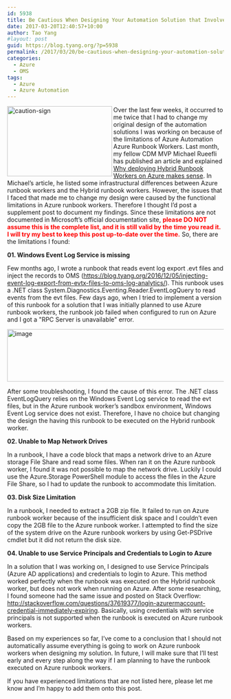 ```yaml
---
id: 5938
title: Be Cautious When Designing Your Automation Solution that Involves Azure Automation Azure Runbook Workers
date: 2017-03-20T12:40:57+10:00
author: Tao Yang
#layout: post
guid: https://blog.tyang.org/?p=5938
permalink: /2017/03/20/be-cautious-when-designing-your-automation-solution-that-involves-azure-automation-azure-runbook-workers/
categories:
  - Azure
  - OMS
tags:
  - Azure
  - Azure Automation
---
```

<a href="https://blog.tyang.org/wp-content/uploads/2017/03/caution-sign.jpg"><img style="background-image: none; float: left; padding-top: 0px; padding-left: 0px; display: inline; padding-right: 0px; border: 0px;" title="caution-sign" src="https://blog.tyang.org/wp-content/uploads/2017/03/caution-sign_thumb.jpg" alt="caution-sign" width="244" height="163" align="left" border="0" /></a>Over the last few weeks, it occurred to me twice that I had to change my original design of the automation solutions I was working on because of the limitations of Azure Automation Azure Runbook Workers. Last month, my fellow CDM MVP Michael Rueefli has published an article and explained <a href="http://www.miru.ch/why-deploying-hybrid-runbook-workers-on-azure-makes-sense/">Why deploying Hybrid Runbook Workers on Azure makes sense</a>. In Michael’s article, he listed some infrastructural differences between Azure runbook workers and the Hybrid runbook workers. However, the issues that I faced that made me to change my design were caused by the functional limitations in Azure runbook workers. Therefore I thought I’d post a supplement post to document my findings. Since these limitations are not documented in Microsoft’s official documentation site,<span style="color: #ff0000;"> **please DO NOT assume this is the complete list, and it is still valid by the time you read it. I will try my best to keep this post up-to-date over the time.**</span> So, there are the limitations I found:

**01. Windows Event Log Service is missing**

Few months ago, I wrote a runbook that reads event log export .evt files and inject the records to OMS (<a title="https://blog.tyang.org/2016/12/05/injecting-event-log-export-from-evtx-files-to-oms-log-analytics/" href="https://blog.tyang.org/2016/12/05/injecting-event-log-export-from-evtx-files-to-oms-log-analytics/">https://blog.tyang.org/2016/12/05/injecting-event-log-export-from-evtx-files-to-oms-log-analytics/</a>). This runbook uses a .NET class System.Diagnostics.Eventing.Reader.EventLogQuery to read events from the evt files. Few days ago, when I tried to implement a version of this runbook for a solution that I was initially planned to use Azure runbook workers, the runbook job failed when configured to run on Azure and I got a "RPC Server is unavailable" error.

<a href="https://blog.tyang.org/wp-content/uploads/2017/03/image-8.png"><img style="background-image: none; padding-top: 0px; padding-left: 0px; display: inline; padding-right: 0px; border: 0px;" title="image" src="https://blog.tyang.org/wp-content/uploads/2017/03/image_thumb-8.png" alt="image" width="631" height="122" border="0" /></a>

After some troubleshooting, I found the cause of this error. The .NET class EventLogQuery relies on the Windows Event Log service to read the evt files, but in the Azure runbook worker’s sandbox environment, Windows Event Log service does not exist. Therefore, I have no choice but changing the design the having this runbook to be executed on the Hybrid runbook worker.

**02. Unable to Map Network Drives**

In a runbook, I have a code block that maps a network drive to an Azure storage File Share and read some files. When ran it on the Azure runbook worker, I found it was not possible to map the network drive. Luckily I could use the Azure.Storage PowerShell module to access the files in the Azure File Share, so I had to update the runbook to accommodate this limitation.

**03. Disk Size Limitation**

In a runbook, I needed to extract a 2GB zip file. It failed to run on Azure runbook worker because of the insufficient disk space and I couldn’t even copy the 2GB file to the Azure runbook worker. I attempted to find the size of the system drive on the Azure runbook workers by using Get-PSDrive cmdlet but it did not return the disk size.

**04. Unable to use Service Principals and Credentials to Login to Azure**

In a solution that I was working on, I designed to use Service Principals (Azure AD applications) and credentials to login to Azure. This method worked perfectly when the runbook was executed on the Hybrid runbook worker, but does not work when running on Azure. After some researching, I found someone had the same issue and posted on Stack Overflow: <a title="http://stackoverflow.com/questions/37619377/login-azurermaccount-credential-immediately-expiring" href="http://stackoverflow.com/questions/37619377/login-azurermaccount-credential-immediately-expiring">http://stackoverflow.com/questions/37619377/login-azurermaccount-credential-immediately-expiring</a>. Basically, using credentials with service principals is not supported when the runbook is executed on Azure runbook workers.

Based on my experiences so far, I’ve come to a conclusion that I should not automatically assume everything is going to work on Azure runbook workers when designing my solution. In future, I will make sure that I’ll test early and every step along the way if I am planning to have the runbook executed on Azure runbook workers.

If you have experienced limitations that are not listed here, please let me know and I’m happy to add them onto this post.